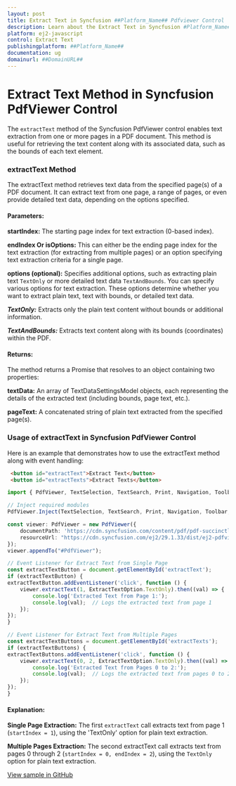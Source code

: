 ```yaml
---
layout: post
title: Extract Text in Syncfusion ##Platform_Name## Pdfviewer Control | Syncfusion
description: Learn about the Extract Text in Syncfusion #Platform_Name## Pdfviewer control of Syncfusion Essential JS 2 and more.
platform: ej2-javascript
control: Extract Text
publishingplatform: ##Platform_Name##
documentation: ug
domainurl: ##DomainURL##
---
```


# Extract Text Method in Syncfusion PdfViewer Control

The `extractText` method of the Syncfusion PdfViewer control enables text extraction from one or more pages in a PDF document. This method is useful for retrieving the text content along with its associated data, such as the bounds of each text element.

### extractText Method
The extractText method retrieves text data from the specified page(s) of a PDF document. It can extract text from one page, a range of pages, or even provide detailed text data, depending on the options specified.

#### Parameters:
**startIndex:** The starting page index for text extraction (0-based index).

**endIndex Or isOptions:** This can either be the ending page index for the text extraction (for extracting from multiple pages) or an option specifying text extraction criteria for a single page.

**options (optional):** Specifies additional options, such as extracting plain text `TextOnly` or more detailed text data `TextAndBounds`. You can specify various options for text extraction. These options determine whether you want to extract plain text, text with bounds, or detailed text data.

***TextOnly:*** Extracts only the plain text content without bounds or additional information.

***TextAndBounds:*** Extracts text content along with its bounds (coordinates) within the PDF.

#### Returns:
The method returns a Promise that resolves to an object containing two properties:

**textData:** An array of TextDataSettingsModel objects, each representing the details of the extracted text (including bounds, page text, etc.).

**pageText:** A concatenated string of plain text extracted from the specified page(s).

### Usage of extractText in Syncfusion PdfViewer Control
Here is an example that demonstrates how to use the extractText method along with event handling:

```html
 <button id="extractText">Extract Text</button>
 <button id="extractTexts">Extract Texts</button>
```
```ts
import { PdfViewer, TextSelection, TextSearch, Print, Navigation, Toolbar, Magnification, Annotation, FormDesigner, FormFields, PageInfoModel, ExtractTextOption } from '@syncfusion/ej2-pdfviewer';

// Inject required modules
PdfViewer.Inject(TextSelection, TextSearch, Print, Navigation, Toolbar, Magnification, Annotation, FormDesigner, FormFields);

const viewer: PdfViewer = new PdfViewer({
    documentPath: 'https://cdn.syncfusion.com/content/pdf/pdf-succinctly.pdf',
    resourceUrl: "https://cdn.syncfusion.com/ej2/29.1.33/dist/ej2-pdfviewer-lib",
});
viewer.appendTo("#PdfViewer");

// Event Listener for Extract Text from Single Page
const extractTextButton = document.getElementById('extractText');
if (extractTextButton) {
extractTextButton.addEventListener('click', function () {
    viewer.extractText(1, ExtractTextOption.TextOnly).then((val) => {
        console.log('Extracted Text from Page 1:');
        console.log(val);  // Logs the extracted text from page 1
    });
});
}

// Event Listener for Extract Text from Multiple Pages
const extractTextButtons = document.getElementById('extractTexts');
if (extractTextButtons) {
extractTextButtons.addEventListener('click', function () {
    viewer.extractText(0, 2, ExtractTextOption.TextOnly).then((val) => {
        console.log('Extracted Text from Pages 0 to 2:');
        console.log(val);  // Logs the extracted text from pages 0 to 2
    });
});
}
```

#### Explanation:
**Single Page Extraction:** The first `extractText` call extracts text from page 1 (`startIndex = 1`), using the 'TextOnly' option for plain text extraction.

**Multiple Pages Extraction:** The second extractText call extracts text from pages 0 through 2 (`startIndex = 0, endIndex = 2`), using the `TextOnly` option for plain text extraction.

[View sample in GitHub](https://github.com/SyncfusionExamples/typescript-pdf-viewer-examples/tree/master/How%20to/)